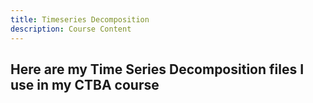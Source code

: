 ```yaml
---
title: Timeseries Decomposition
description: Course Content
---
```


Here are my Time Series Decomposition files I use in my CTBA course
- 
